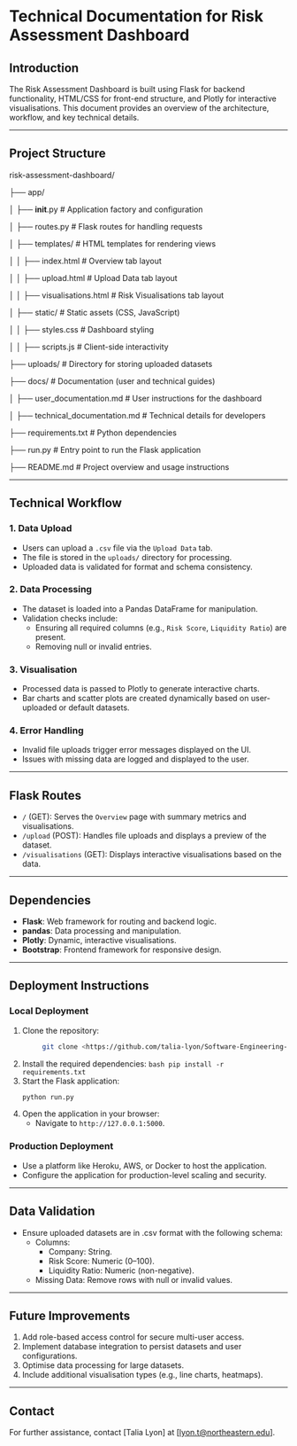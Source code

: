 # Technical Documentation for Risk Assessment Dashboard

## Introduction
The Risk Assessment Dashboard is built using Flask for backend functionality, HTML/CSS for front-end structure, and Plotly for interactive visualisations. This document provides an overview of the architecture, workflow, and key technical details.

---

## Project Structure

risk-assessment-dashboard/

├── app/

│   ├── __init__.py          # Application factory and configuration

│   ├── routes.py            # Flask routes for handling requests

│   ├── templates/           # HTML templates for rendering views

│   │   ├── index.html       # Overview tab layout

│   │   ├── upload.html      # Upload Data tab layout

│   │   ├── visualisations.html # Risk Visualisations tab layout

│   ├── static/              # Static assets (CSS, JavaScript)

│   │   ├── styles.css       # Dashboard styling

│   │   ├── scripts.js       # Client-side interactivity

├── uploads/                 # Directory for storing uploaded datasets

├── docs/                    # Documentation (user and technical guides)

│   ├── user_documentation.md   # User instructions for the dashboard

│   ├── technical_documentation.md # Technical details for developers

├── requirements.txt         # Python dependencies

├── run.py                   # Entry point to run the Flask application

├── README.md                # Project overview and usage instructions


---

## Technical Workflow

### 1. Data Upload
- Users can upload a `.csv` file via the `Upload Data` tab.
- The file is stored in the `uploads/` directory for processing.
- Uploaded data is validated for format and schema consistency.

### 2. Data Processing
- The dataset is loaded into a Pandas DataFrame for manipulation.
- Validation checks include:
  - Ensuring all required columns (e.g., `Risk Score`, `Liquidity Ratio`) are present.
  - Removing null or invalid entries.

### 3. Visualisation
- Processed data is passed to Plotly to generate interactive charts.
- Bar charts and scatter plots are created dynamically based on user-uploaded or default datasets.

### 4. Error Handling
- Invalid file uploads trigger error messages displayed on the UI.
- Issues with missing data are logged and displayed to the user.

---

## Flask Routes
- `/` (GET): Serves the `Overview` page with summary metrics and visualisations.
- `/upload` (POST): Handles file uploads and displays a preview of the dataset.
- `/visualisations` (GET): Displays interactive visualisations based on the data.

---

## Dependencies
- **Flask**: Web framework for routing and backend logic.
- **pandas**: Data processing and manipulation.
- **Plotly**: Dynamic, interactive visualisations.
- **Bootstrap**: Frontend framework for responsive design.

---

## Deployment Instructions

### Local Deployment
1. Clone the repository:
   ```bash
        git clone <https://github.com/talia-lyon/Software-Engineering-Summative1-2025.git>
2. Install the required dependencies:
        ```bash
        pip install -r requirements.txt
        ```
3. Start the Flask application:
   ```bash
   python run.py
   ```
4. Open the application in your browser:
   - Navigate to `http://127.0.0.1:5000`.

### Production Deployment
- Use a platform like Heroku, AWS, or Docker to host the application.
- Configure the application for production-level scaling and security.

---

## Data Validation
- Ensure uploaded datasets are in .csv format with the following schema:
  - Columns:
    - Company: String.
    - Risk Score: Numeric (0–100).
    - Liquidity Ratio: Numeric (non-negative).
  - Missing Data: Remove rows with null or invalid values.

---

## Future Improvements
1. Add role-based access control for secure multi-user access.
2. Implement database integration to persist datasets and user configurations.
3. Optimise data processing for large datasets.
4. Include additional visualisation types (e.g., line charts, heatmaps).

---

## Contact
For further assistance, contact [Talia Lyon] at [lyon.t@northeastern.edu].